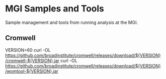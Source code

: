 # MGI Samples and Tools

Sample management and tools from running analysis at the MGI.

## Cromwell
VERSION=60
curl -OL https://github.com/broadinstitute/cromwell/releases/download/${VERSION}/cromwell-${VERSION}.jar
curl -OL https://github.com/broadinstitute/cromwell/releases/download/${VERSION}/womtool-${VERSION}.jar
